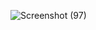 ![Screenshot (97)](https://github.com/STEVENx101/WEB/assets/138391873/cdb89b10-3392-4cbc-86cd-f80eefee8086)
